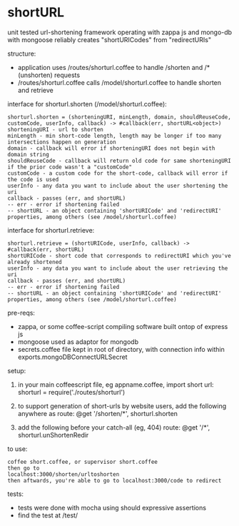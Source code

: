 shortURL
========

unit tested url-shortening framework operating with zappa js and mongo-db with mongoose
reliably creates "shortURICodes" from "redirectURIs"

structure:
* application uses /routes/shorturl.coffee to handle /shorten and /* (unshorten) requests
* /routes/shorturl.coffee calls /model/shorturl.coffee to handle shorten and retrieve

interface for shorturl.shorten (/model/shorturl.coffee):  

    shorturl.shorten = (shorteningURI, minLength, domain, shouldReuseCode, customCode, userInfo, callback) -> #callback(err, shortURL<object>)  
    shorteningURI - url to shorten  
    minLength - min short-code length, length may be longer if too many intersections happen on generation  
    domain - callback will error if shorteningURI does not begin with domain string   
    shouldReuseCode - callback will return old code for same shorteningURI if the prior code wasn't a "customCode"  
    customCode - a custom code for the short-code, callback will error if the code is used   
    userInfo - any data you want to include about the user shortening the uri   
    callback - passes (err, and shortURL)   
    -- err - error if shortening failed   
    -- shortURL - an object containing 'shortURICode' and 'redirectURI' properties, among others (see /model/shorturl.coffee)  

interface for shorturl.retrieve:

    shorturl.retrieve = (shortURICode, userInfo, callback) -> #callback(err, shortURL)
    shortURICode - short code that corresponds to redirectURI which you've already shortened
    userInfo - any data you want to include about the user retrieving the uri   
    callback - passes (err, and shortURL)   
    -- err - error if shortening failed   
    -- shortURL - an object containing 'shortURICode' and 'redirectURI' properties, among others (see /model/shorturl.coffee)  

pre-reqs:  
* zappa, or some coffee-script compiling software built ontop of express js
* mongoose used as adaptor for mongodb
* secrets.coffee file kept in root of directory, with connection info within exports.mongoDBConnectURLSecret

setup:   
1. in your main coffeescript file, eg appname.coffee, import short url:
     shorturl = require('./routes/shorturl')

2. to support generation of short-urls by website users, add the following anywhere as route:
     @get '/shorten/*', shorturl.shorten

3. add the following before your catch-all (eg, 404) route:
      @get '/*', shorturl.unShortenRedir

to use:  

    coffee short.coffee, or supervisor short.coffee
    then go to
    localhost:3000/shorten/urltoshorten
    then aftwards, you're able to go to localhost:3000/code to redirect

tests:
* tests were done with mocha using should expressive assertions
* find the test at /test/

